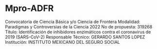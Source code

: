 # Mpro-ADFR
Convocatoria de Ciencia Básica y/o Ciencia de Frontera Modalidad: Paradigmas y Controversias de la Ciencia 2022 No de propuesta: 319268 Título: Identificación de inhibidores enzimáticos contra el coronavirus de 2019 (SARS-CoV-2) Responsable Técnico: GERARDO SANTOS LOPEZ Institución: INSTITUTO MEXICANO DEL SEGURO SOCIAL
